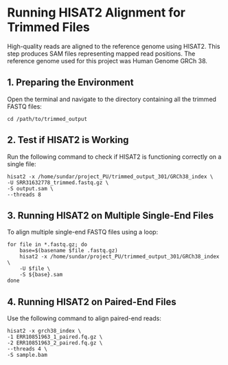 # Running HISAT2 Alignment for Trimmed Files
High-quality reads are aligned to the reference genome using HISAT2. This step produces SAM files representing mapped read positions. The reference genome used for this project was Human Genome GRCh 38.

## 1. Preparing the Environment

Open the terminal and navigate to the directory containing all the trimmed FASTQ files:

```
cd /path/to/trimmed_output
```

## 2. Test if HISAT2 is Working

Run the following command to check if HISAT2 is functioning correctly on a single file:

```
hisat2 -x /home/sundar/project_PU/trimmed_output_301/GRCh38_index \
-U SRR31632778_trimmed.fastq.gz \
-S output.sam \
--threads 8
```

## 3. Running HISAT2 on Multiple Single-End Files

To align multiple single-end FASTQ files using a loop:

```
for file in *.fastq.gz; do
    base=$(basename $file .fastq.gz)
    hisat2 -x /home/sundar/project_PU/trimmed_output_301/GRCh38_index \
    -U $file \
    -S ${base}.sam
done
```

## 4. Running HISAT2 on Paired-End Files

Use the following command to align paired-end reads:

```
hisat2 -x grch38_index \
-1 ERR10851963_1_paired.fq.gz \
-2 ERR10851963_2_paired.fq.gz \
--threads 4 \
-S sample.bam
```

